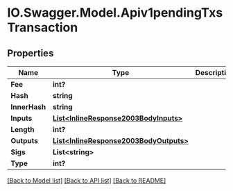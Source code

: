 # IO.Swagger.Model.Apiv1pendingTxsTransaction
## Properties

Name | Type | Description | Notes
------------ | ------------- | ------------- | -------------
**Fee** | **int?** |  | [optional] 
**Hash** | **string** |  | [optional] 
**InnerHash** | **string** |  | [optional] 
**Inputs** | [**List&lt;InlineResponse2003BodyInputs&gt;**](InlineResponse2003BodyInputs.md) |  | [optional] 
**Length** | **int?** |  | [optional] 
**Outputs** | [**List&lt;InlineResponse2003BodyOutputs&gt;**](InlineResponse2003BodyOutputs.md) |  | [optional] 
**Sigs** | **List&lt;string&gt;** |  | [optional] 
**Type** | **int?** |  | [optional] 

[[Back to Model list]](../README.md#documentation-for-models) [[Back to API list]](../README.md#documentation-for-api-endpoints) [[Back to README]](../README.md)

